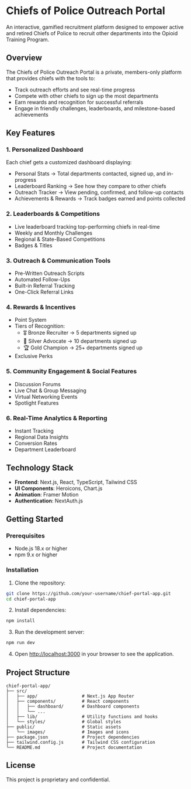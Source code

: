 # Chiefs of Police Outreach Portal

An interactive, gamified recruitment platform designed to empower active and retired Chiefs of Police to recruit other departments into the Opioid Training Program.

## Overview

The Chiefs of Police Outreach Portal is a private, members-only platform that provides chiefs with the tools to:

- Track outreach efforts and see real-time progress
- Compete with other chiefs to sign up the most departments
- Earn rewards and recognition for successful referrals
- Engage in friendly challenges, leaderboards, and milestone-based achievements

## Key Features

### 1. Personalized Dashboard

Each chief gets a customized dashboard displaying:
- Personal Stats → Total departments contacted, signed up, and in-progress
- Leaderboard Ranking → See how they compare to other chiefs
- Outreach Tracker → View pending, confirmed, and follow-up contacts
- Achievements & Rewards → Track badges earned and points collected

### 2. Leaderboards & Competitions

- Live leaderboard tracking top-performing chiefs in real-time
- Weekly and Monthly Challenges
- Regional & State-Based Competitions
- Badges & Titles

### 3. Outreach & Communication Tools

- Pre-Written Outreach Scripts
- Automated Follow-Ups
- Built-in Referral Tracking
- One-Click Referral Links

### 4. Rewards & Incentives

- Point System
- Tiers of Recognition:
  - 🎖 Bronze Recruiter → 5 departments signed up
  - 🏅 Silver Advocate → 10 departments signed up
  - 🏆 Gold Champion → 25+ departments signed up
- Exclusive Perks

### 5. Community Engagement & Social Features

- Discussion Forums
- Live Chat & Group Messaging
- Virtual Networking Events
- Spotlight Features

### 6. Real-Time Analytics & Reporting

- Instant Tracking
- Regional Data Insights
- Conversion Rates
- Department Leaderboard

## Technology Stack

- **Frontend**: Next.js, React, TypeScript, Tailwind CSS
- **UI Components**: Heroicons, Chart.js
- **Animation**: Framer Motion
- **Authentication**: NextAuth.js

## Getting Started

### Prerequisites

- Node.js 18.x or higher
- npm 9.x or higher

### Installation

1. Clone the repository:
```bash
git clone https://github.com/your-username/chief-portal-app.git
cd chief-portal-app
```

2. Install dependencies:
```bash
npm install
```

3. Run the development server:
```bash
npm run dev
```

4. Open [http://localhost:3000](http://localhost:3000) in your browser to see the application.

## Project Structure

```
chief-portal-app/
├── src/
│   ├── app/                 # Next.js App Router
│   ├── components/          # React components
│   │   ├── dashboard/       # Dashboard components
│   │   └── ...
│   ├── lib/                 # Utility functions and hooks
│   └── styles/              # Global styles
├── public/                  # Static assets
│   └── images/              # Images and icons
├── package.json             # Project dependencies
├── tailwind.config.js       # Tailwind CSS configuration
└── README.md                # Project documentation
```

## License

This project is proprietary and confidential.